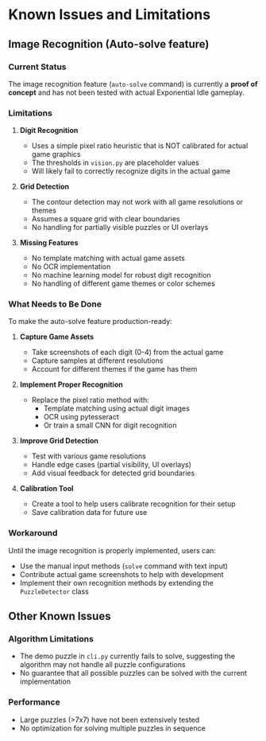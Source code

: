 # Known Issues and Limitations

## Image Recognition (Auto-solve feature)

### Current Status
The image recognition feature (`auto-solve` command) is currently a **proof of concept** and has not been tested with actual Exponential Idle gameplay.

### Limitations

1. **Digit Recognition**
   - Uses a simple pixel ratio heuristic that is NOT calibrated for actual game graphics
   - The thresholds in `vision.py` are placeholder values
   - Will likely fail to correctly recognize digits in the actual game

2. **Grid Detection**
   - The contour detection may not work with all game resolutions or themes
   - Assumes a square grid with clear boundaries
   - No handling for partially visible puzzles or UI overlays

3. **Missing Features**
   - No template matching with actual game assets
   - No OCR implementation
   - No machine learning model for robust digit recognition
   - No handling of different game themes or color schemes

### What Needs to Be Done

To make the auto-solve feature production-ready:

1. **Capture Game Assets**
   - Take screenshots of each digit (0-4) from the actual game
   - Capture samples at different resolutions
   - Account for different themes if the game has them

2. **Implement Proper Recognition**
   - Replace the pixel ratio method with:
     - Template matching using actual digit images
     - OCR using pytesseract
     - Or train a small CNN for digit recognition

3. **Improve Grid Detection**
   - Test with various game resolutions
   - Handle edge cases (partial visibility, UI overlays)
   - Add visual feedback for detected grid boundaries

4. **Calibration Tool**
   - Create a tool to help users calibrate recognition for their setup
   - Save calibration data for future use

### Workaround

Until the image recognition is properly implemented, users can:
- Use the manual input methods (`solve` command with text input)
- Contribute actual game screenshots to help with development
- Implement their own recognition methods by extending the `PuzzleDetector` class

## Other Known Issues

### Algorithm Limitations
- The demo puzzle in `cli.py` currently fails to solve, suggesting the algorithm may not handle all puzzle configurations
- No guarantee that all possible puzzles can be solved with the current implementation

### Performance
- Large puzzles (>7x7) have not been extensively tested
- No optimization for solving multiple puzzles in sequence